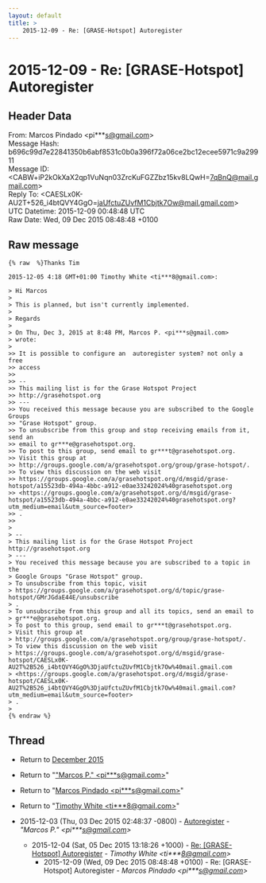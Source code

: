 ```yaml
---
layout: default
title: >
    2015-12-09 - Re: [GRASE-Hotspot] Autoregister
---
```


# 2015-12-09 - Re: [GRASE-Hotspot] Autoregister

## Header Data

From: Marcos Pindado \<pi***s@gmail.com\><br>
Message Hash: b696c99d7e22841350b6abf8531c0b0a396f72a06ce2bc12ecee5971c9a29911<br>
Message ID: \<CABW+iP2kOkXaX2qp1VuNqn03ZrcKuFGZZbz15kv8LQwH=7qBnQ@mail.gmail.com\><br>
Reply To: \<CAESLx0K-AU2T+526_i4btQVY4GgO=jaUfctuZUvfM1Cbjtk7Ow@mail.gmail.com\><br>
UTC Datetime: 2015-12-09 00:48:48 UTC<br>
Raw Date: Wed, 09 Dec 2015 08:48:48 +0100<br>

## Raw message

```
{% raw  %}Thanks Tim

2015-12-05 4:18 GMT+01:00 Timothy White <ti***8@gmail.com>:

> Hi Marcos
>
> This is planned, but isn't currently implemented.
>
> Regards
>
> On Thu, Dec 3, 2015 at 8:48 PM, Marcos P. <pi***s@gmail.com>
> wrote:
>
>> It is possible to configure an  autoregister system? not only a free
>> access
>>
>> --
>> This mailing list is for the Grase Hotspot Project
>> http://grasehotspot.org
>> ---
>> You received this message because you are subscribed to the Google Groups
>> "Grase Hotspot" group.
>> To unsubscribe from this group and stop receiving emails from it, send an
>> email to gr***e@grasehotspot.org.
>> To post to this group, send email to gr***t@grasehotspot.org.
>> Visit this group at
>> http://groups.google.com/a/grasehotspot.org/group/grase-hotspot/.
>> To view this discussion on the web visit
>> https://groups.google.com/a/grasehotspot.org/d/msgid/grase-hotspot/a15523db-494a-4bbc-a912-e0ae33242024%40grasehotspot.org
>> <https://groups.google.com/a/grasehotspot.org/d/msgid/grase-hotspot/a15523db-494a-4bbc-a912-e0ae33242024%40grasehotspot.org?utm_medium=email&utm_source=footer>
>> .
>>
>
> --
> This mailing list is for the Grase Hotspot Project http://grasehotspot.org
> ---
> You received this message because you are subscribed to a topic in the
> Google Groups "Grase Hotspot" group.
> To unsubscribe from this topic, visit
> https://groups.google.com/a/grasehotspot.org/d/topic/grase-hotspot/GMrJGdaE44E/unsubscribe
> .
> To unsubscribe from this group and all its topics, send an email to
> gr***e@grasehotspot.org.
> To post to this group, send email to gr***t@grasehotspot.org.
> Visit this group at
> http://groups.google.com/a/grasehotspot.org/group/grase-hotspot/.
> To view this discussion on the web visit
> https://groups.google.com/a/grasehotspot.org/d/msgid/grase-hotspot/CAESLx0K-AU2T%2B526_i4btQVY4GgO%3DjaUfctuZUvfM1Cbjtk7Ow%40mail.gmail.com
> <https://groups.google.com/a/grasehotspot.org/d/msgid/grase-hotspot/CAESLx0K-AU2T%2B526_i4btQVY4GgO%3DjaUfctuZUvfM1Cbjtk7Ow%40mail.gmail.com?utm_medium=email&utm_source=footer>
> .
>
{% endraw %}
```

## Thread

+ Return to [December 2015](/archive/2015/12)

+ Return to "["Marcos P." <pi***s<span>@</span>gmail.com>](/authors/pi___s_at_gmail_com)"
+ Return to "[Marcos Pindado <pi***s<span>@</span>gmail.com>](/authors/pi___s_at_gmail_com)"
+ Return to "[Timothy White <ti***8<span>@</span>gmail.com>](/authors/ti___8_at_gmail_com)"

+ 2015-12-03 (Thu, 03 Dec 2015 02:48:37 -0800) - [Autoregister](/archive/2015/12/dc3cc1145853014149eaa872e5437f30da2c558c1e3a20e6e8bfc8557cc58566) - _"Marcos P." \<pi***s@gmail.com\>_
  + 2015-12-04 (Sat, 05 Dec 2015 13:18:26 +1000) - [Re: [GRASE-Hotspot] Autoregister](/archive/2015/12/c11610f869b7dd10cbb28c89af79377fb2243bbb60fe47c933d4f8dfdf790be6) - _Timothy White \<ti***8@gmail.com\>_
    + 2015-12-09 (Wed, 09 Dec 2015 08:48:48 +0100) - Re: [GRASE-Hotspot] Autoregister - _Marcos Pindado \<pi***s@gmail.com\>_

